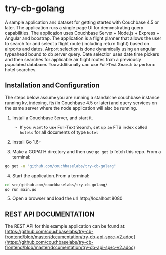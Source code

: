 try-cb-golang
===============

A sample application and dataset for getting started with Couchbase 4.5 or later.  The application runs a single page
UI for demonstrating query capabilities.   The application uses Couchbase Server +  Node.js + Express + Angular and
boostrap.   The application is a flight planner that allows the user to search for and select a flight route (including
return flight) based on airports and dates. Airport selection is done dynamically using an angular typeahead bound to cb
server query.   Date selection uses date time pickers and then searches for applicable air flight routes from a
previously populated database.  You additionally can use Full-Text Search to perform hotel searches.

## Installation and Configuration
The steps below assume you are running a standalone couchbase instance running kv, indexing, fts (in Couchbase 4.5 or
later) and query services on the same server where the node application will also be running.

 1. Install a Couchbase Server, and start it.
    * If you want to use Full-Text Search, set up an FTS index called `hotels` for all documents of type `hotel`

 2. Install Go 1.6+

 3. Make a GOPATH directory and then use `go get` to fetch this repo.  From a terminal:

 ```bash
 go get -u "github.com/couchbaselabs/try-cb-golang"
 ```

 4. Start the application.  From a terminal:

 ```bash
 cd src/github.com/couchbaselabs/try-cb-golang/
 go run main.go
 ```

 5. Open a browser and load the url http://localhost:8080

## REST API DOCUMENTATION
The REST API for this example application can be found at:
[https://github.com/couchbaselabs/try-cb-frontend/blob/master/documentation/try-cb-api-spec-v2.adoc](https://github.com/couchbaselabs/try-cb-frontend/blob/master/documentation/try-cb-api-spec-v2.adoc)
